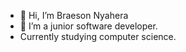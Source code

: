 - 👋 Hi, I’m Braeson Nyahera
- 👀 I’m a junior software developer.
- Currently studying computer science.

<!---
Last-Quad/Last-Quad is a ✨ special ✨ repository because its `README.md` (this file) appears on your GitHub profile.
You can click the Preview link to take a look at your changes.
--->
